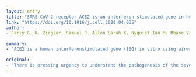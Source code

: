 ```yaml
---
layout: entry
title: "SARS-CoV-2 receptor ACE2 is an interferon-stimulated gene in human airway epithelial cells and is detected in specific cell subsets across tissues"
link: "https://doi.org/10.1016/j.cell.2020.04.035"
author:
- Carly G. K. Ziegler, Samuel J. Allon Sarah K. Nyquist Ian M. Mbano Vincent N. Miao Constantine N. Tzouanas Yuming Cao Ashraf S. Yousif Julia Bals Blake M. Hauser Jared Feldman Christoph Muus Marc H. Wadsworth I. I. Samuel W. Kazer Travis H. C. A. Lung Biological Network

summary:
- "ACE2 is a human interferonstimulated gene (ISG) in vitro using airway epithelial cells. SARS-CoV2 spike (S)-protein binds ACE2, and in concert with host proteases, principally TMPRSS2 promotes cellular entry. We leverage human, non-human primate, and mouse single-cell RNA-seq datasets across health and disease to uncover putative targets of SARS."

original:
- "There is pressing urgency to understand the pathogenesis of the severe acute respiratory syndrome coronavirus clade 2 (SARS-CoV-2) which causes the disease COVID-19. SARS-CoV2 spike (S)-protein binds ACE2, and in concert with host proteases, principally TMPRSS2, promotes cellular entry. The cell subsets targeted by SARS-CoV-2 in host tissues, and the factors that regulate ACE2 expression, remain unknown. Here, we leverage human, non-human primate, and mouse single-cell RNA-sequencing (scRNA-seq) datasets across health and disease to uncover putative targets of SARS-CoV-2 amongst tissue-resident cell subsets. We identify ACE2 and TMPRSS2 co-expressing cells within lung type II pneumocytes, ileal absorptive enterocytes, and nasal goblet secretory cells. Strikingly, we discover that ACE2 is a human interferonstimulated gene (ISG) in vitro using airway epithelial cells, and extend our findings to in vivo viral infections. Our data suggest that SARS-CoV-2 could exploit species-specific interferon-driven upregulation of ACE2, a tissue-protective mediator during lung injury, to enhance infection."
---
```


